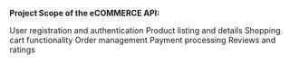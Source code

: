 **Project Scope of the eCOMMERCE API:**

User registration and authentication
Product listing and details
Shopping cart functionality
Order management
Payment processing 
Reviews and ratings

